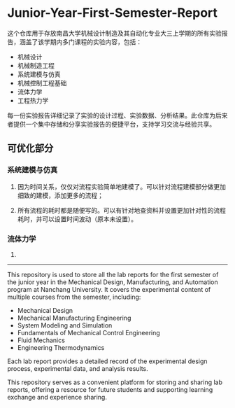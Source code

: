 # Junior-Year-First-Semester-Report

这个仓库用于存放南昌大学机械设计制造及其自动化专业大三上学期的所有实验报告，涵盖了该学期内多门课程的实验内容，包括：
- 机械设计
- 机械制造工程
- 系统建模与仿真
- 机械控制工程基础
- 流体力学
- 工程热力学

每一份实验报告详细记录了实验的设计过程、实验数据、分析结果。此仓库为后来者提供一个集中存储和分享实验报告的便捷平台，支持学习交流与经验共享。

## 可优化部分
### 系统建模与仿真
1. 因为时间关系，仅仅对流程实验简单地建模了。可以针对流程建模部分做更加细致的建模，添加更多的流程；

2. 所有流程的耗时都是随便写的。可以有针对地查资料并设置更加针对性的流程耗时，并可以设置时间波动（原本未设置）。

### 流体力学
1. 

---

This repository is used to store all the lab reports for the first semester of the junior year in the Mechanical Design, Manufacturing, and Automation program at Nanchang University. It covers the experimental content of multiple courses from the semester, including:

- Mechanical Design
- Mechanical Manufacturing Engineering
- System Modeling and Simulation
- Fundamentals of Mechanical Control Engineering
- Fluid Mechanics
- Engineering Thermodynamics

Each lab report provides a detailed record of the experimental design process, experimental data, and analysis results.

This repository serves as a convenient platform for storing and sharing lab reports, offering a resource for future students and supporting learning exchange and experience sharing.

